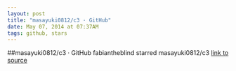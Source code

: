 ```yaml
---
layout: post
title: "masayuki0812/c3 · GitHub"
date: May 07, 2014 at 07:37AM
tags: github, stars
---
```

##masayuki0812/c3 · GitHub
fabiantheblind starred masayuki0812/c3
[link to source](http://ift.tt/1rRnNgG) 
